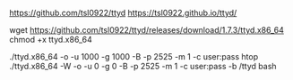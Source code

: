 
https://github.com/tsl0922/ttyd
https://tsl0922.github.io/ttyd/


wget https://github.com/tsl0922/ttyd/releases/download/1.7.3/ttyd.x86_64
chmod +x ttyd.x86_64


./ttyd.x86_64 -o -u 1000 -g 1000 -B -p 2525 -m 1 -c user:pass htop
./ttyd.x86_64 -W -o -u 0 -g 0 -B -p 2525 -m 1 -c user:pass -b /ttyd bash

